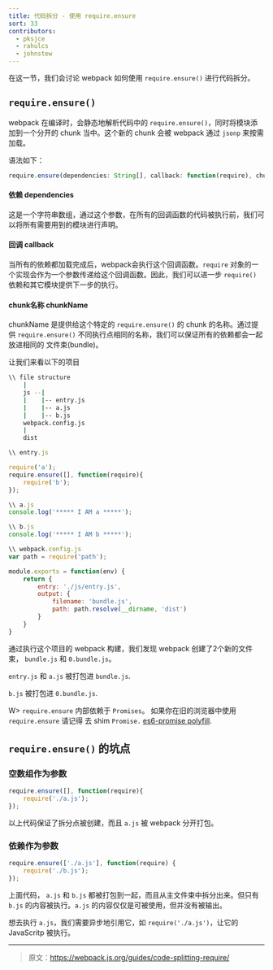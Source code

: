 ```yaml
---
title: 代码拆分 - 使用 require.ensure
sort: 33
contributors:
  - pksjce
  - rahulcs
  - johnstew
---
```


在这一节，我们会讨论 webpack 如何使用 `require.ensure()` 进行代码拆分。

## `require.ensure()`

webpack 在编译时，会静态地解析代码中的 `require.ensure()`，同时将模块添加到一个分开的 chunk 当中。这个新的 chunk 会被 webpack 通过 `jsonp` 来按需加载。

语法如下：

```javascript
require.ensure(dependencies: String[], callback: function(require), chunkName: String)
```

#### 依赖 dependencies
这是一个字符串数组，通过这个参数，在所有的回调函数的代码被执行前，我们可以将所有需要用到的模块进行声明。

#### 回调 callback
当所有的依赖都加载完成后，webpack会执行这个回调函数。`require` 对象的一个实现会作为一个参数传递给这个回调函数。因此，我们可以进一步 `require()` 依赖和其它模块提供下一步的执行。

#### chunk名称 chunkName
chunkName 是提供给这个特定的 `require.ensure()` 的 chunk 的名称。通过提供 `require.ensure()` 不同执行点相同的名称，我们可以保证所有的依赖都会一起放进相同的 文件束(bundle)。

让我们来看以下的项目

```bash
\\ file structure
    |
    js --|
    |    |-- entry.js
    |    |-- a.js
    |    |-- b.js
    webpack.config.js
    |
    dist
```

```javascript
\\ entry.js

require('a');
require.ensure([], function(require){
    require('b');
});

\\ a.js
console.log('***** I AM a *****');

\\ b.js
console.log('***** I AM b *****');
```

```javascript
\\ webpack.config.js
var path = require('path');

module.exports = function(env) {
    return {
        entry: './js/entry.js',
        output: {
            filename: 'bundle.js',
            path: path.resolve(__dirname, 'dist')
        }
    }
}
```
通过执行这个项目的 webpack 构建，我们发现 webpack 创建了2个新的文件束， `bundle.js` 和 `0.bundle.js`。

`entry.js` 和 `a.js` 被打包进 `bundle.js`.

`b.js` 被打包进 `0.bundle.js`.

W> `require.ensure` 内部依赖于 `Promises`。 如果你在旧的浏览器中使用 `require.ensure` 请记得 去 shim `Promise.` [es6-promise polyfill](https://github.com/stefanpenner/es6-promise).

## `require.ensure()` 的坑点

### 空数组作为参数

```javascript
require.ensure([], function(require){
    require('./a.js');
});
```

以上代码保证了拆分点被创建，而且 `a.js` 被 webpack 分开打包。

### 依赖作为参数

```javascript
require.ensure(['./a.js'], function(require) {
    require('./b.js');
});
```

上面代码， `a.js` 和 `b.js` 都被打包到一起，而且从主文件束中拆分出来。但只有 `b.js` 的内容被执行。`a.js` 的内容仅仅是可被使用，但并没有被输出。

想去执行 `a.js`，我们需要异步地引用它，如 `require('./a.js')`，让它的 JavaScritp 被执行。

***

> 原文：https://webpack.js.org/guides/code-splitting-require/